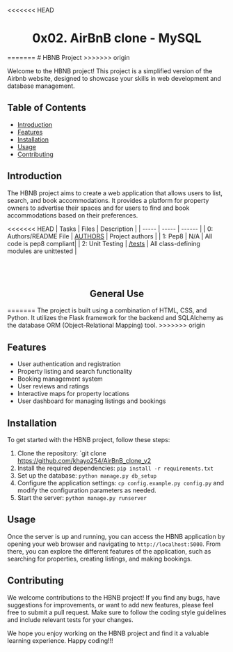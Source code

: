 <<<<<<< HEAD
<center> <h1>0x02. AirBnB clone - MySQL</h1> </center>
=======
# HBNB Project
>>>>>>> origin

Welcome to the HBNB project! This project is a simplified version of the Airbnb website, designed to showcase your skills in web development and database management.

## Table of Contents
- [Introduction](#introduction)
- [Features](#features)
- [Installation](#installation)
- [Usage](#usage)
- [Contributing](#contributing)

## Introduction
The HBNB project aims to create a web application that allows users to list, search, and book accommodations. It provides a platform for property owners to advertise their spaces and for users to find and book accommodations based on their preferences.

<<<<<<< HEAD
| Tasks | Files | Description |
| ----- | ----- | ------ |
| 0: Authors/README File | [AUTHORS](https://github.com/khayo254/AirBnB_clone_v2/blob/master/AUTHORS) | Project authors |
| 1: Pep8 | N/A | All code is pep8 compliant|
| 2: Unit Testing | [/tests](https://github.com/khayo254/AirBnB_clone_v2/tree/master/tests) | All class-defining modules are unittested |

<br>
<br>
<center> <h2>General Use</h2> </center>
=======
The project is built using a combination of HTML, CSS, and Python. It utilizes the Flask framework for the backend and SQLAlchemy as the database ORM (Object-Relational Mapping) tool.
>>>>>>> origin

## Features
- User authentication and registration
- Property listing and search functionality
- Booking management system
- User reviews and ratings
- Interactive maps for property locations
- User dashboard for managing listings and bookings

## Installation
To get started with the HBNB project, follow these steps:

1. Clone the repository: `git clone https://github.com/khayo254/AirBnB_clone_v2
2. Install the required dependencies: `pip install -r requirements.txt`
3. Set up the database: `python manage.py db_setup`
4. Configure the application settings: `cp config.example.py config.py` and modify the configuration parameters as needed.
5. Start the server: `python manage.py runserver`

## Usage
Once the server is up and running, you can access the HBNB application by opening your web browser and navigating to `http://localhost:5000`. From there, you can explore the different features of the application, such as searching for properties, creating listings, and making bookings.

## Contributing
We welcome contributions to the HBNB project! If you find any bugs, have suggestions for improvements, or want to add new features, please feel free to submit a pull request. Make sure to follow the coding style guidelines and include relevant tests for your changes.

We hope you enjoy working on the HBNB project and find it a valuable learning experience. Happy coding!!!

